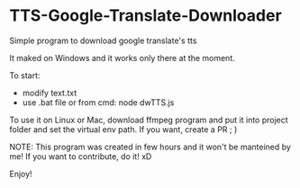 # TTS-Google-Translate-Downloader
Simple program to download google translate's tts

It maked on Windows and it works only there at the moment.

To start:
- modify text.txt
- use .bat file or from cmd:
  node dwTTS.js
  
  
To use it on Linux or Mac, download ffmpeg program and put it into project folder and set the virtual env path. If you want, create a PR ; )


NOTE:
This program was created in few hours and it won't be manteined by me! If you want to contribute, do it! xD

Enjoy!
